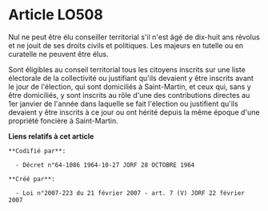 # Article LO508

Nul ne peut être élu conseiller territorial s'il n'est âgé de dix-huit ans révolus et ne jouit de ses droits civils et
politiques. Les majeurs en tutelle ou en curatelle ne peuvent être élus.

Sont éligibles au conseil territorial tous les citoyens inscrits sur une liste électorale de la collectivité ou justifiant
qu'ils devaient y être inscrits avant le jour de l'élection, qui sont domiciliés à Saint-Martin, et ceux qui, sans y être
domiciliés, y sont inscrits au rôle d'une des contributions directes au 1er janvier de l'année dans laquelle se fait
l'élection ou justifient qu'ils devaient y être inscrits à ce jour ou ont hérité depuis la même époque d'une propriété
foncière à Saint-Martin.

**Liens relatifs à cet article**

	**Codifié par**:

	  - Décret n°64-1086 1964-10-27 JORF 28 OCTOBRE 1964

	**Créé par**:

	  - Loi n°2007-223 du 21 février 2007 - art. 7 (V) JORF 22 février 2007

